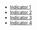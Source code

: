 + [Indicator 1](https://colab.research.google.com/github/tetis-nlp/geographical-biases-in-llms/blob/master/.src/0000.ipynb)
+ [Indicator 2](https://colab.research.google.com/github/tetis-nlp/geographical-biases-in-llms/blob/master/.src/0001.ipynb)
+ [Indicator 3](https://colab.research.google.com/github/tetis-nlp/geographical-biases-in-llms/blob/master/.src/0002.ipynb)
+ [Indicator 4](https://colab.research.google.com/github/tetis-nlp/geographical-biases-in-llms/blob/master/.src/0003.ipynb)